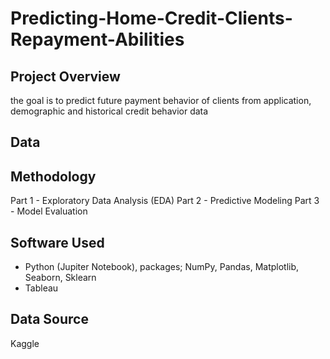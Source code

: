 # Predicting-Home-Credit-Clients-Repayment-Abilities

## Project Overview
the goal is to predict future payment behavior of clients from application, demographic and historical credit behavior data

## Data


## Methodology
Part 1 - Exploratory Data Analysis (EDA)
Part 2 - Predictive Modeling
Part 3 - Model Evaluation

## Software Used

- Python (Jupiter Notebook), packages; NumPy, Pandas, Matplotlib, Seaborn, Sklearn
- Tableau

## Data Source
Kaggle

